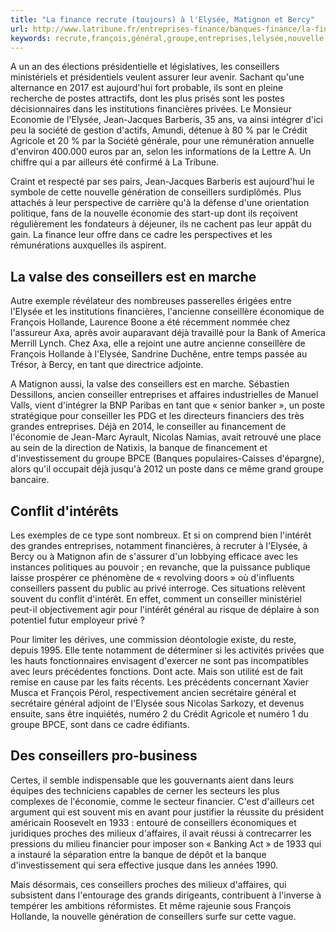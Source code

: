 ```yaml
---
title: "La finance recrute (toujours) à l'Elysée, Matignon et Bercy"
url: http://www.latribune.fr/entreprises-finance/banques-finance/la-finance-recrute-toujours-a-l-elysee-matignon-et-bercy-564469.html
keywords: recrute,françois,général,groupe,entreprises,lelysée,nouvelle,bercy,finance,hollande,financières,matignon,conseiller,conseillers
---
```

A un an des élections présidentielle et législatives, les conseillers ministériels et présidentiels veulent assurer leur avenir. Sachant qu\'une alternance en 2017 est aujourd\'hui fort probable, ils sont en pleine recherche de postes attractifs, dont les plus prisés sont les postes décisionnaires dans les institutions financières privées. Le Monsieur Economie de l\'Elysée, Jean-Jacques Barberis, 35 ans, va ainsi intégrer d\'ici peu la société de gestion d\'actifs, Amundi, détenue à 80 % par le Crédit Agricole et 20 % par la Société générale, pour une rémunération annuelle d\'environ 400.000 euros par an, selon les informations de la Lettre A. Un chiffre qui a par ailleurs été confirmé à La Tribune.

Craint et respecté par ses pairs, Jean-Jacques Barberis est aujourd\'hui le symbole de cette nouvelle génération de conseillers surdiplômés. Plus attachés à leur perspective de carrière qu\'à la défense d\'une orientation politique, fans de la nouvelle économie des start-up dont ils reçoivent régulièrement les fondateurs à déjeuner, ils ne cachent pas leur appât du gain. La finance leur offre dans ce cadre les perspectives et les rémunérations auxquelles ils aspirent.

La valse des conseillers est en marche
--------------------------------------

Autre exemple révélateur des nombreuses passerelles érigées entre l\'Elysée et les institutions financières, l\'ancienne conseillère économique de François Hollande, Laurence Boone a été récemment nommée chez l\'assureur Axa, après avoir auparavant déjà travaillé pour la Bank of America Merrill Lynch. Chez Axa, elle a rejoint une autre ancienne conseillère de François Hollande à l\'Elysée, Sandrine Duchêne, entre temps passée au Trésor, à Bercy, en tant que directrice adjointe.

A Matignon aussi, la valse des conseillers est en marche. Sébastien Dessillons, ancien conseiller entreprises et affaires industrielles de Manuel Valls, vient d\'intégrer la BNP Paribas en tant que « senior banker », un poste stratégique pour conseiller les PDG et les directeurs financiers des très grandes entreprises. Déjà en 2014, le conseiller au financement de l\'économie de Jean-Marc Ayrault, Nicolas Namias, avait retrouvé une place au sein de la direction de Natixis, la banque de financement et d\'investissement du groupe BPCE (Banques populaires-Caisses d\'épargne), alors qu\'il occupait déjà jusqu\'à 2012 un poste dans ce même grand groupe bancaire.

Conflit d\'intérêts
-------------------

Les exemples de ce type sont nombreux. Et si on comprend bien l\'intérêt des grandes entreprises, notamment financières, à recruter à l\'Elysée, à Bercy ou à Matignon afin de s\'assurer d\'un lobbying efficace avec les instances politiques au pouvoir ; en revanche, que la puissance publique laisse prospérer ce phénomène de « revolving doors » où d\'influents conseillers passent du public au privé interroge. Ces situations relèvent souvent du conflit d\'intérêt. En effet, comment un conseiller ministériel peut-il objectivement agir pour l\'intérêt général au risque de déplaire à son potentiel futur employeur privé ?

Pour limiter les dérives, une commission déontologie existe, du reste, depuis 1995. Elle tente notamment de déterminer si les activités privées que les hauts fonctionnaires envisagent d\'exercer ne sont pas incompatibles avec leurs précédentes fonctions. Dont acte. Mais son utilité est de fait remise en cause par les faits récents. Les précédents concernant Xavier Musca et François Pérol, respectivement ancien secrétaire général et secrétaire général adjoint de l\'Elysée sous Nicolas Sarkozy, et devenus ensuite, sans être inquiétés, numéro 2 du Crédit Agricole et numéro 1 du groupe BPCE, sont dans ce cadre édifiants.

Des conseillers pro-business
----------------------------

Certes, il semble indispensable que les gouvernants aient dans leurs équipes des techniciens capables de cerner les secteurs les plus complexes de l\'économie, comme le secteur financier. C\'est d\'ailleurs cet argument qui est souvent mis en avant pour justifier la réussite du président américain Roosevelt en 1933 : entouré de conseillers économiques et juridiques proches des milieux d\'affaires, il avait réussi à contrecarrer les pressions du milieu financier pour imposer son « Banking Act » de 1933 qui a instauré la séparation entre la banque de dépôt et la banque d\'investissement qui sera effective jusque dans les années 1990.

Mais désormais, ces conseillers proches des milieux d\'affaires, qui subsistent dans l\'entourage des grands dirigeants, contribuent à l\'inverse à tempérer les ambitions réformistes. Et même rajeunie sous François Hollande, la nouvelle génération de conseillers surfe sur cette vague.

